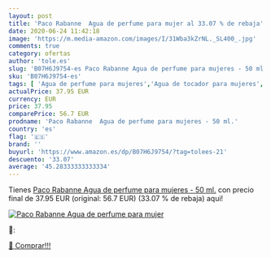 ```yaml
---
layout: post
title: 'Paco Rabanne  Agua de perfume para mujer al 33.07 % de rebaja'
date: 2020-06-24 11:42:18
image: 'https://m.media-amazon.com/images/I/31Wba3kZrNL._SL400_.jpg'
comments: true
category: ofertas
author: 'tole.es'
slug: 'B07H6J9754-es Paco Rabanne Agua de perfume para mujeres - 50 ml.'
sku: 'B07H6J9754-es'
tags: [ 'Agua de perfume para mujeres','Agua de tocador para mujeres','Almacenaje de adornos festivos','Almacenamiento y organización','Belleza','Fragancias para mujeres','Hogar y cocina','Juguetes','Juguetes electrónicos','Juguetes y juegos','Perfumes y fragancias','Productos para el cuidado de la piel','Sets y juegos para el cuidado de la piel','Videojuegos para niños','agua','de','perfume', ]
actualPrice: 37.95 EUR
currency: EUR
price: 37.95
comparePrice: 56.7 EUR
prodname: 'Paco Rabanne  Agua de perfume para mujeres - 50 ml.'
country: 'es'
flag: '🇪🇸'
brand: ''
buyurl: 'https://www.amazon.es/dp/B07H6J9754/?tag=tolees-21'
descuento: '33.07'
average: '45.28333333333334'
---
```


Tienes [Paco Rabanne  Agua de perfume para mujeres - 50 ml.](https://www.amazon.es/dp/B07H6J9754/?tag=tolees-21) con precio final de  37.95 EUR (original: 56.7 EUR) (33.07 %  de rebaja) aqui!

[![Paco Rabanne  Agua de perfume para mujer](https://m.media-amazon.com/images/I/31Wba3kZrNL._SL400_.jpg)](https://www.amazon.es/dp/B07H6J9754/?tag=tolees-21)

🔎:


[🛒 Comprar!!!](https://www.amazon.es/dp/B07H6J9754/?tag=tolees-21)
